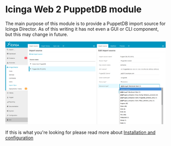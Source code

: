 Icinga Web 2 PuppetDB module
============================

The main purpose of this module is to provide a PuppetDB import source
for Icinga Director. As of this writing it has not even a GUI or CLI
component, but this may change in future.

![Icinga Director PuppetDB import](doc/screenshot/puppetdb/readme/puppetdb_define_import.png)

If this is what you're looking for please read more about [Installation and configuration](doc/01-Installation.md)

